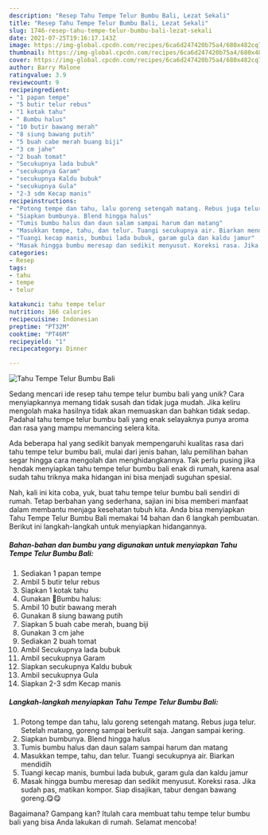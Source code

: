 ```yaml
---
description: "Resep Tahu Tempe Telur Bumbu Bali, Lezat Sekali"
title: "Resep Tahu Tempe Telur Bumbu Bali, Lezat Sekali"
slug: 1746-resep-tahu-tempe-telur-bumbu-bali-lezat-sekali
date: 2021-07-25T19:16:17.143Z
image: https://img-global.cpcdn.com/recipes/6ca6d247420b75a4/680x482cq70/tahu-tempe-telur-bumbu-bali-foto-resep-utama.jpg
thumbnail: https://img-global.cpcdn.com/recipes/6ca6d247420b75a4/680x482cq70/tahu-tempe-telur-bumbu-bali-foto-resep-utama.jpg
cover: https://img-global.cpcdn.com/recipes/6ca6d247420b75a4/680x482cq70/tahu-tempe-telur-bumbu-bali-foto-resep-utama.jpg
author: Barry Malone
ratingvalue: 3.9
reviewcount: 9
recipeingredient:
- "1 papan tempe"
- "5 butir telur rebus"
- "1 kotak tahu"
- " Bumbu halus"
- "10 butir bawang merah"
- "8 siung bawang putih"
- "5 buah cabe merah buang biji"
- "3 cm jahe"
- "2 buah tomat"
- "Secukupnya lada bubuk"
- "secukupnya Garam"
- "secukupnya Kaldu bubuk"
- "secukupnya Gula"
- "2-3 sdm Kecap manis"
recipeinstructions:
- "Potong tempe dan tahu, lalu goreng setengah matang. Rebus juga telur. Setelah matang, goreng sampai berkulit saja. Jangan sampai kering."
- "Siapkan bumbunya. Blend hingga halus"
- "Tumis bumbu halus dan daun salam sampai harum dan matang"
- "Masukkan tempe, tahu, dan telur. Tuangi secukupnya air. Biarkan mendidih"
- "Tuangi kecap manis, bumbui lada bubuk, garam gula dan kaldu jamur"
- "Masak hingga bumbu meresap dan sedikit menyusut. Koreksi rasa. Jika sudah pas, matikan kompor. Siap disajikan, tabur dengan bawang goreng.😋😋"
categories:
- Resep
tags:
- tahu
- tempe
- telur

katakunci: tahu tempe telur 
nutrition: 166 calories
recipecuisine: Indonesian
preptime: "PT32M"
cooktime: "PT46M"
recipeyield: "1"
recipecategory: Dinner

---
```



![Tahu Tempe Telur Bumbu Bali](https://img-global.cpcdn.com/recipes/6ca6d247420b75a4/680x482cq70/tahu-tempe-telur-bumbu-bali-foto-resep-utama.jpg)

Sedang mencari ide resep tahu tempe telur bumbu bali yang unik? Cara menyiapkannya memang tidak susah dan tidak juga mudah. Jika keliru mengolah maka hasilnya tidak akan memuaskan dan bahkan tidak sedap. Padahal tahu tempe telur bumbu bali yang enak selayaknya punya aroma dan rasa yang mampu memancing selera kita.



Ada beberapa hal yang sedikit banyak mempengaruhi kualitas rasa dari tahu tempe telur bumbu bali, mulai dari jenis bahan, lalu pemilihan bahan segar hingga cara mengolah dan menghidangkannya. Tak perlu pusing jika hendak menyiapkan tahu tempe telur bumbu bali enak di rumah, karena asal sudah tahu triknya maka hidangan ini bisa menjadi suguhan spesial.


Nah, kali ini kita coba, yuk, buat tahu tempe telur bumbu bali sendiri di rumah. Tetap berbahan yang sederhana, sajian ini bisa memberi manfaat dalam membantu menjaga kesehatan tubuh kita. Anda bisa menyiapkan Tahu Tempe Telur Bumbu Bali memakai 14 bahan dan 6 langkah pembuatan. Berikut ini langkah-langkah untuk menyiapkan hidangannya.

<!--inarticleads1-->

##### Bahan-bahan dan bumbu yang digunakan untuk menyiapkan Tahu Tempe Telur Bumbu Bali:

1. Sediakan 1 papan tempe
1. Ambil 5 butir telur rebus
1. Siapkan 1 kotak tahu
1. Gunakan  📌Bumbu halus:
1. Ambil 10 butir bawang merah
1. Gunakan 8 siung bawang putih
1. Siapkan 5 buah cabe merah, buang biji
1. Gunakan 3 cm jahe
1. Sediakan 2 buah tomat
1. Ambil Secukupnya lada bubuk
1. Ambil secukupnya Garam
1. Siapkan secukupnya Kaldu bubuk
1. Ambil secukupnya Gula
1. Siapkan 2-3 sdm Kecap manis




<!--inarticleads2-->

##### Langkah-langkah menyiapkan Tahu Tempe Telur Bumbu Bali:

1. Potong tempe dan tahu, lalu goreng setengah matang. Rebus juga telur. Setelah matang, goreng sampai berkulit saja. Jangan sampai kering.
1. Siapkan bumbunya. Blend hingga halus
1. Tumis bumbu halus dan daun salam sampai harum dan matang
1. Masukkan tempe, tahu, dan telur. Tuangi secukupnya air. Biarkan mendidih
1. Tuangi kecap manis, bumbui lada bubuk, garam gula dan kaldu jamur
1. Masak hingga bumbu meresap dan sedikit menyusut. Koreksi rasa. Jika sudah pas, matikan kompor. Siap disajikan, tabur dengan bawang goreng.😋😋




Bagaimana? Gampang kan? Itulah cara membuat tahu tempe telur bumbu bali yang bisa Anda lakukan di rumah. Selamat mencoba!
